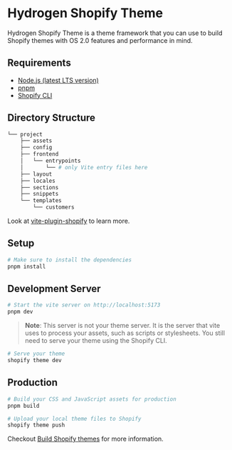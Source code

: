 # Hydrogen Shopify Theme

Hydrogen Shopify Theme is a theme framework that you can use to build Shopify themes with OS 2.0 features and performance in mind.

## Requirements

* [Node.js (latest LTS version)](https://nodejs.org/en/)
* [pnpm](https://pnpm.io/)
* [Shopify CLI](https://shopify.dev/themes/tools/cli)

## Directory Structure

```bash
└── project
    ├── assets
    ├── config
    ├── frontend
    │   └── entrypoints
    │       └── # only Vite entry files here
    ├── layout
    ├── locales
    ├── sections
    ├── snippets
    └── templates
        └── customers
```

Look at [vite-plugin-shopify](https://github.com/barrel/barrel-shopify/tree/main/packages/vite-plugin-shopify) to learn more.

## Setup

```bash
# Make sure to install the dependencies
pnpm install
```

## Development Server

```bash
# Start the vite server on http://localhost:5173
pnpm dev
```

> **Note**: This server is not your theme server. It is the server that vite uses to process your assets, such as scripts or stylesheets. You still need to serve your theme using the Shopify CLI.

```bash
# Serve your theme
shopify theme dev
```

## Production

```bash
# Build your CSS and JavaScript assets for production
pnpm build
```

```bash
# Upload your local theme files to Shopify
shopify theme push
```

Checkout [Build Shopify themes](https://shopify.dev/themes) for more information.

